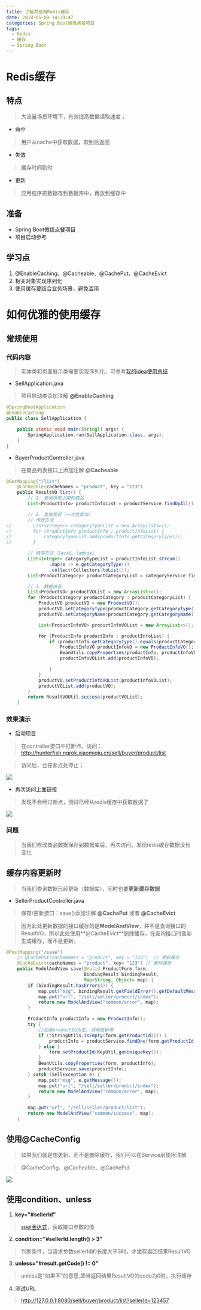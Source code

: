 ```yaml
---
title: 了解并使用Redis缓存
date: 2018-05-09 14:39:47
categories: Spring Boot微信点餐项目
tags:
  - Redis
  - 缓存
  - Spring Boot
---
```


# Redis缓存  

## 特点  

> 大流量场景环境下，有效提高数据读取速度；  

* 命中  
> 用户从cache中获取数据，取到后返回  
* 失效  
> 缓存时间到时  
* 更新  
> 应用程序把数据存到数据库中，再放到缓存中  

## 准备  

* Spring Boot微信点餐项目  
* 项目启动参考<xxxxxxxxxxxxxx>  

## 学习点  

1. @EnableCaching、@Cacheable、@CachePut、@CacheEvict  
2. 相关对象实现序列化  
3. 使用缓存要结合业务场景，避免滥用  

# 如何优雅的使用缓存  

## 常规使用  

### 代码内容  

> 实体类和页面展示类需要实现序列化，可参考[我的idea使用总结](https://www.ddebug.cn/my-idea-summary.html)  

* SellApplication.java   

> 项目启动类添加注解 **@EnableCaching**  

```java
@SpringBootApplication
@EnableCaching
public class SellApplication {

	public static void main(String[] args) {
		SpringApplication.run(SellApplication.class, args);
	}
}
```

* BuyerProductController.java  

> 在商品列表接口上添加注解 **@Cacheable**  

```java
@GetMapping("/list")
    @Cacheable(cacheNames = "product", key = "123")
    public ResultVO list() {
        // 1. 查询所有上架的商品
        List<ProductInfo> productInfoList = productService.findUpAll();

        // 2. 查询类目（一次性查询）
        // 传统方法
//        List<Integer> categoryTypeList = new ArrayList<>();
//        for (ProductInfo productInfo : productInfoList) {
//            categoryTypeList.add(productInfo.getCategoryType());
//        }

        // 精简方法（Java8，lambda）
        List<Integer> categoryTypeList = productInfoList.stream()
                .map(e -> e.getCategoryType())
                .collect(Collectors.toList());
        List<ProductCategory> productCategoryList = categoryService.findByCategoryTypeIn(categoryTypeList);

        // 3. 数据拼装
        List<ProductVO> productVOList = new ArrayList<>();
        for (ProductCategory productCategory : productCategoryList) {
            ProductVO productVO = new ProductVO();
            productVO.setCategoryType(productCategory.getCategoryType());
            productVO.setCategoryName(productCategory.getCategoryName());

            List<ProductInfoVO> productInfoVOList = new ArrayList<>();

            for (ProductInfo productInfo : productInfoList) {
                if (productInfo.getCategoryType().equals(productCategory.getCategoryType())) {
                    ProductInfoVO productInfoVO = new ProductInfoVO();
                    BeanUtils.copyProperties(productInfo, productInfoVO);
                    productInfoVOList.add(productInfoVO);

                }
            }
            productVO.setProductInfoVOList(productInfoVOList);
            productVOList.add(productVO);
        }
        return ResultVOUtil.success(productVOList);
    }
```

### 效果演示  

* 启动项目  

> 在controller接口中打断点，访问：
http://hunterfish.ngrok.xiaomiqiu.cn/sell/buyer/product/list    

> 访问后，会在断点处停止；    

![](http://p8hqd7oln.bkt.clouddn.com/18-5-10/11466847.jpg)

* 再次访问上面链接  

> 发现不会经过断点，测试已经从redis缓存中获取数据了  

![](http://p8hqd7oln.bkt.clouddn.com/18-5-10/66300248.jpg)

### 问题  

> 当我们修改商品数据保存到数据库后，再次访问，发现redis缓存数据没有变化  

## 缓存内容更新时  

> 当我们查询数据已经更新（数据库），同时也要**更新缓存数据**  

* SellerProductController.java  

> 保存/更新接口：save()添加注解 **@CachePut** 或者 **@CacheEvict**  

> 因为此处更新数据的接口缓存的是**ModelAndView**，并不是查询接口的ResultVO，所以此处使用**@CacheEvict**删除缓存，在查询接口时重新生成缓存，而不是更新。  

```java
@PostMapping("/save")
    // @CachePut(cacheNames = "product", key = "123")  // 更新缓存
    @CacheEvict(cacheNames = "product", key= "123") // 删除缓存
    public ModelAndView save(@Valid ProductForm form,
                             BindingResult bindingResult,
                             Map<String, Object> map) {
        if (bindingResult.hasErrors()) {
            map.put("msg", bindingResult.getFieldError().getDefaultMessage());
            map.put("url", "/sell/seller/product/index");
            return new ModelAndView("common/error", map);
        }

        ProductInfo productInfo = new ProductInfo();
        try {
            //如果productId为空, 说明是新增
            if (!StringUtils.isEmpty(form.getProductId())) {
                productInfo = productService.findOne(form.getProductId());
            } else {
                form.setProductId(KeyUtil.genUniqueKey());
            }
            BeanUtils.copyProperties(form, productInfo);
            productService.save(productInfo);
        } catch (SellException e) {
            map.put("msg", e.getMessage());
            map.put("url", "/sell/seller/product/index");
            return new ModelAndView("common/error", map);
        }

        map.put("url", "/sell/seller/product/list");
        return new ModelAndView("common/success", map);
    }
```

## 使用@CacheConfig  

> 如果我们就是想更新，而不是删除缓存，我们可以在Service层使用注解  

> @CacheConfig、@Cacheable、@CachePut  

![](http://p8hqd7oln.bkt.clouddn.com/18-5-10/99533631.jpg)

## 使用condition、unless   

1. **key="#sellerId"**  
> [spel表达式](https://blog.csdn.net/ya_1249463314/article/details/68484422)，获取接口参数的值  

2. **condition="#sellerId.length() > 3"**  
> 判断条件，当请求参数sellerId的长度大于3时，才缓存返回结果ResultVO  

3. **unless="#result.getCode() != 0"**  
> unless是"如果不"的意思,即当返回结果ResultVO的code为0时，执行缓存  

4. 测试URL  
> http://127.0.0.1:8080/sell/buyer/product/list?sellerId=123457  

